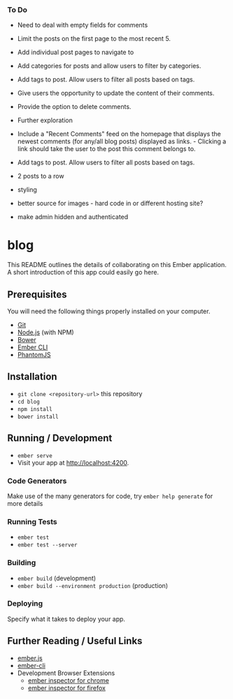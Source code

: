 ### To Do
- Need to deal with empty fields for comments
- Limit the posts on the first page to the most recent 5.
- Add individual post pages to navigate to
- Add categories for posts and allow users to filter by categories.
- Add tags to post. Allow users to filter all posts based on tags.
- Give users the opportunity to update the content of their comments.
- Provide the option to delete comments.
- Further exploration
- Include a "Recent Comments" feed on the homepage that displays the newest comments (for any/all blog posts) displayed as links. - Clicking a link should take the user to the post this comment belongs to.
- Add tags to post. Allow users to filter all posts based on tags.

- 2 posts to a row
- styling
- better source for images - hard code in or different hosting site?
- make admin hidden and authenticated


# blog

This README outlines the details of collaborating on this Ember application.
A short introduction of this app could easily go here.

## Prerequisites

You will need the following things properly installed on your computer.

* [Git](https://git-scm.com/)
* [Node.js](https://nodejs.org/) (with NPM)
* [Bower](https://bower.io/)
* [Ember CLI](https://ember-cli.com/)
* [PhantomJS](http://phantomjs.org/)

## Installation

* `git clone <repository-url>` this repository
* `cd blog`
* `npm install`
* `bower install`

## Running / Development

* `ember serve`
* Visit your app at [http://localhost:4200](http://localhost:4200).

### Code Generators

Make use of the many generators for code, try `ember help generate` for more details

### Running Tests

* `ember test`
* `ember test --server`

### Building

* `ember build` (development)
* `ember build --environment production` (production)

### Deploying

Specify what it takes to deploy your app.

## Further Reading / Useful Links

* [ember.js](http://emberjs.com/)
* [ember-cli](https://ember-cli.com/)
* Development Browser Extensions
  * [ember inspector for chrome](https://chrome.google.com/webstore/detail/ember-inspector/bmdblncegkenkacieihfhpjfppoconhi)
  * [ember inspector for firefox](https://addons.mozilla.org/en-US/firefox/addon/ember-inspector/)
